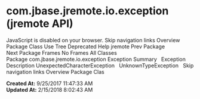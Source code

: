 # com.jbase.jremote.io.exception (jremote   API)

JavaScript is disabled on your browser. Skip navigation links Overview Package Class Use Tree Deprecated Help jremote Prev Package Next Package Frames No Frames All Classes Package com.jbase.jremote.io.exception Exception Summary   Exception Description UnexpectedCharacterException   UnknownTypeException   Skip navigation links Overview Package Clas  

**Created At:** 9/25/2017 11:47:33 AM  
**Updated At:** 2/15/2018 8:02:43 AM  

